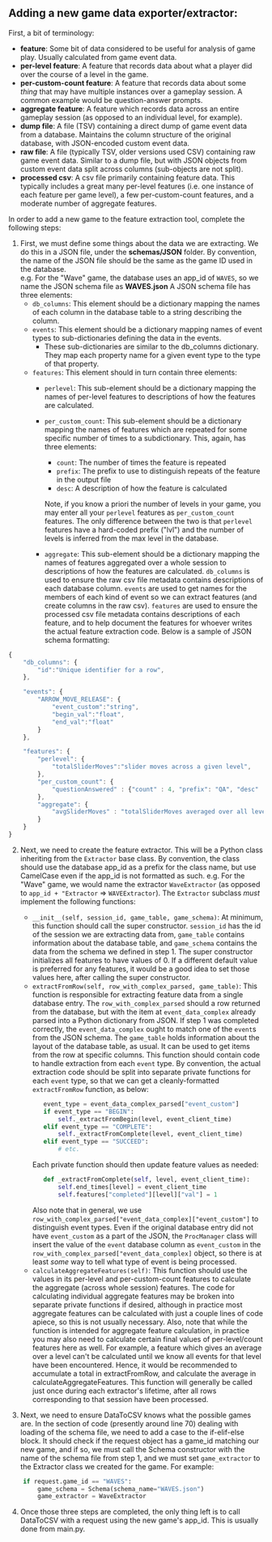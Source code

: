 ## Adding a new game data exporter/extractor:

First, a bit of terminology:
- **feature**: Some bit of data considered to be useful for analysis of game play. Usually calculated from game event data.
- **per-level feature**: A feature that records data about what a player did over the course of a level in the game. 
- **per-custom-count feature**: A feature that records data about some _thing_ that may have multiple instances over a gameplay session. A common example would be question-answer prompts. 
- **aggregate feature**: A feature which records data across an entire gameplay session (as opposed to an individual level, for example).
- **dump file**: A file (TSV) containing a direct dump of game event data from a database. Maintains the column structure of the original database, with JSON-encoded custom event data.
- **raw file**: A file (typically TSV, older versions used CSV) containing raw game event data. Similar to a dump file, but with JSON objects from custom event data split across columns (sub-objects are not split).
- **processed csv**: A csv file primarily containing feature data. This typically includes a great many per-level features (i.e. one instance of each feature per game level), a few per-custom-count features, and a moderate number of aggregate features.

In order to add a new game to the feature extraction tool, complete the following steps:

1. First, we must define some things about the data we are extracting. We do this in a JSON file, under the **schemas/JSON** folder.
By convention, the name of the JSON file should be the same as the game ID used in the database.  
e.g. For the "Wave" game, the database uses an app_id of `WAVES`, so we name the JSON schema file as **WAVES.json**
A JSON schema file has three elements:
   - `db_columns`: This element should be a dictionary mapping the names of each column in the database table to a string describing the column.
   - `events`: This element should be a dictionary mapping names of event types to sub-dictionaries defining the data in the events.
      - These sub-dictionaries are similar to the db_columns dictionary. They map each property name for a given event type to the type of that property.
   - `features`: This element should in turn contain three elements:
      - `perlevel`: This sub-element should be a dictionary mapping the names of per-level features to descriptions of how the features are calculated.
      - `per_custom_count`: This sub-element should be a dictionary mapping the names of features which are repeated for some specific number of times to a subdictionary. This, again, has three elements:
         - `count`: The number of times the feature is repeated
         - `prefix`: The prefix to use to distinguish repeats of the feature in the output file
         - `desc`: A description of how the feature is calculated
        
        Note, if you know a priori the number of levels in your game, you may enter all your `perlevel` features as `per_custom_count` features. The only difference between the two is that `perlevel` features have a hard-coded prefix ("lvl") and the number of levels is inferred from the max level in the database.
     - `aggregate`: This sub-element should be a dictionary mapping the names of features aggregated over a whole session to descriptions of how the features are calculated.
`db_columns` is used to ensure the raw csv file metadata contains descriptions of each database column. `events` are used to get names for the members of each kind of event so we can extract features (and create columns in the raw csv). `features` are used to ensure the processed csv file metadata contains descriptions of each feature, and to help document the features for whoever writes the actual feature extraction code.
Below is a sample of JSON schema formatting:
```javascript
{
    "db_columns": {
        "id":"Unique identifier for a row",
    },

    "events": {
        "ARROW_MOVE_RELEASE": {
            "event_custom":"string",
            "begin_val":"float",
            "end_val":"float"
        }
    },

    "features": {
        "perlevel": {
            "totalSliderMoves":"slider moves across a given level",
        },
        "per_custom_count": {
            "questionAnswered" : {"count" : 4, "prefix": "QA", "desc" : "The answer the user gave to a given question (or -1 if unanswered)"},
        },
        "aggregate": {
            "avgSliderMoves" : "totalSliderMoves averaged over all levels",
        }
    }
}
```

2. Next, we need to create the feature extractor. This will be a Python class inheriting from the `Extractor` base class. By convention, the class should use the database app_id as a prefix for the class name, but use CamelCase even if the app_id is not formatted as such.
e.g. For the "Wave" game, we would name the extractor `WaveExtractor` (as opposed to `app_id + "Extractor` => `WAVEExtractor`).
The `Extractor` subclass *must* implement the following functions:
   - `__init__(self, session_id, game_table, game_schema)`: At minimum, this function should call the super constructor. `session_id` has the id of the session we are extracting data from, `game_table` contains information about the database table, and `game_schema` contains the data from the schema we defined in step 1. The super constructor initializes all features to have values of 0. If a different default value is preferred for any features, it would be a good idea to set those values here, after calling the super constructor.
   - `extractFromRow(self, row_with_complex_parsed, game_table)`: This function is responsible for extracting feature data from a single database entry. The `row_with_complex_parsed` should a row returned from the database, but with the item at `event_data_complex` already parsed into a Python dictionary from JSON. If step 1 was completed correctly, the `event_data_complex` ought to match one of the `event`s from the JSON schema.
   The `game_table` holds information about the layout of the database table, as usual. It can be used to get items from the row at specific columns.
   This function should contain code to handle extraction from each `event` type. By convention, the actual extraction code should be split into separate private functions for each `event` type, so that we can get a cleanly-formatted `extractFromRow` function, as below:
     ```python
        event_type = event_data_complex_parsed["event_custom"]
        if event_type == "BEGIN":
            self._extractFromBegin(level, event_client_time)
        elif event_type == "COMPLETE":
            self._extractFromComplete(level, event_client_time)
        elif event_type == "SUCCEED":
            # etc.
     ```  
     Each private function should then update feature values as needed:
     ```python
        def _extractFromComplete(self, level, event_client_time):
            self.end_times[level] = event_client_time
            self.features["completed"][level]["val"] = 1
     ```
     Also note that in general, we use `row_with_complex_parsed["event_data_complex]["event_custom"]` to distinguish event types. Even if the original database entry did not have `event_custom` as a part of the JSON, the `ProcManager` class will insert the value of the `event` database column as `event_custom` in the `row_with_complex_parsed["event_data_complex]` object, so there is at least _some_ way to tell what type of event is being processed.
    - `calculateAggregateFeatures(self)`: This function should use the values in its per-level and per-custom-count features to calculate the aggregate (across whole session) features. The code for calculating individual aggregate features may be broken into separate private functions if desired, although in practice most aggregate features can be calculated with just a couple lines of code apiece, so this is not usually necessary. Also, note that while the function is intended for aggregate feature calculation, in practice you may also need to calculate certain final values of per-level/count features here as well. For example, a feature which gives an average over a level can't be calculated until we know all events for that level have been encountered. Hence, it would be recommended to accumulate a total in extractFromRow, and calculate the average in calculateAggregateFeatures. This function will generally be called just once during each extractor's lifetime, after all rows corresponding to that session have been processed. 

3. Next, we need to ensure DataToCSV knows what the possible games are. In the section of code (presently around line 70) dealing with loading of the schema file, we need to add a case to the if-elif-else block. It should check if the request object has a game_id matching our new game, and if so, we must call the Schema constructor with the name of the schema file from step 1, and we must set `game_extractor` to the Extractor class we created for the game. For example:
```python
    if request.game_id == "WAVES":
        game_schema = Schema(schema_name="WAVES.json")
        game_extractor = WaveExtractor
```

4. Once those three steps are completed, the only thing left is to call DataToCSV with a request using the new game's app_id. This is usually done from main.py.